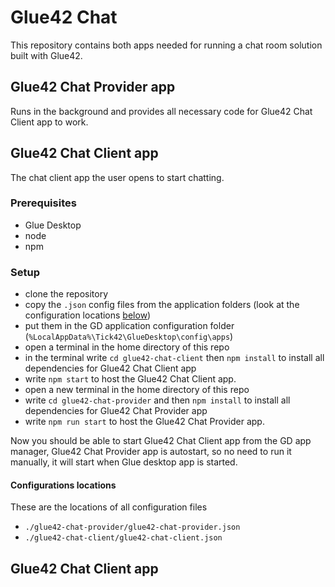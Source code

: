 # Glue42 Chat

This repository contains both apps needed for running a chat room solution built with Glue42.

## Glue42 Chat Provider app

Runs in the background and provides all necessary code for Glue42 Chat Client app to work.

## Glue42 Chat Client app
The chat client app the user opens to start chatting.

### Prerequisites

- Glue Desktop
- node
- npm

### Setup

- clone the repository
- copy the `.json` config files from the application folders (look at the configuration locations [below](#configurations-locations))
- put them in the GD application configuration folder (`%LocalAppData%\Tick42\GlueDesktop\config\apps`)
- open a terminal in the home directory of this repo
- in the terminal write `cd glue42-chat-client` then `npm install` to install all dependencies for Glue42 Chat Client app
- write `npm start` to host the Glue42 Chat Client app.
- open a new terminal in the home directory of this repo
- write `cd glue42-chat-provider` and then `npm install` to install all dependencies for Glue42 Chat Provider app
- write `npm run start` to host the Glue42 Chat Provider app.

Now you should be able to start Glue42 Chat Client app from the GD app manager, Glue42 Chat Provider app is autostart, so no need to run it manually, it will start when Glue desktop app is started.

#### Configurations locations

These are the locations of all configuration files

- `./glue42-chat-provider/glue42-chat-provider.json`
- `./glue42-chat-client/glue42-chat-client.json`

## Glue42 Chat Client app

